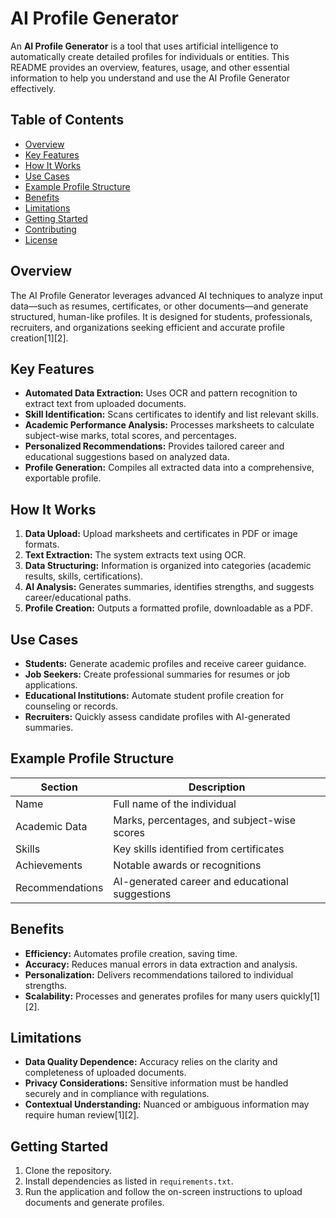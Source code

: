 # AI Profile Generator

An **AI Profile Generator** is a tool that uses artificial intelligence to automatically create detailed profiles for individuals or entities. This README provides an overview, features, usage, and other essential information to help you understand and use the AI Profile Generator effectively.

## Table of Contents

- [Overview](#overview)
- [Key Features](#key-features)
- [How It Works](#how-it-works)
- [Use Cases](#use-cases)
- [Example Profile Structure](#example-profile-structure)
- [Benefits](#benefits)
- [Limitations](#limitations)
- [Getting Started](#getting-started)
- [Contributing](#contributing)
- [License](#license)

## Overview

The AI Profile Generator leverages advanced AI techniques to analyze input data—such as resumes, certificates, or other documents—and generate structured, human-like profiles. It is designed for students, professionals, recruiters, and organizations seeking efficient and accurate profile creation[1][2].

## Key Features

- **Automated Data Extraction:** Uses OCR and pattern recognition to extract text from uploaded documents.
- **Skill Identification:** Scans certificates to identify and list relevant skills.
- **Academic Performance Analysis:** Processes marksheets to calculate subject-wise marks, total scores, and percentages.
- **Personalized Recommendations:** Provides tailored career and educational suggestions based on analyzed data.
- **Profile Generation:** Compiles all extracted data into a comprehensive, exportable profile.

## How It Works

1. **Data Upload:** Upload marksheets and certificates in PDF or image formats.
2. **Text Extraction:** The system extracts text using OCR.
3. **Data Structuring:** Information is organized into categories (academic results, skills, certifications).
4. **AI Analysis:** Generates summaries, identifies strengths, and suggests career/educational paths.
5. **Profile Creation:** Outputs a formatted profile, downloadable as a PDF.

## Use Cases

- **Students:** Generate academic profiles and receive career guidance.
- **Job Seekers:** Create professional summaries for resumes or job applications.
- **Educational Institutions:** Automate student profile creation for counseling or records.
- **Recruiters:** Quickly assess candidate profiles with AI-generated summaries.

## Example Profile Structure

| Section         | Description                                      |
|-----------------|--------------------------------------------------|
| Name            | Full name of the individual                      |
| Academic Data   | Marks, percentages, and subject-wise scores      |
| Skills          | Key skills identified from certificates          |
| Achievements    | Notable awards or recognitions                   |
| Recommendations | AI-generated career and educational suggestions  |

## Benefits

- **Efficiency:** Automates profile creation, saving time.
- **Accuracy:** Reduces manual errors in data extraction and analysis.
- **Personalization:** Delivers recommendations tailored to individual strengths.
- **Scalability:** Processes and generates profiles for many users quickly[1][2].

## Limitations

- **Data Quality Dependence:** Accuracy relies on the clarity and completeness of uploaded documents.
- **Privacy Considerations:** Sensitive information must be handled securely and in compliance with regulations.
- **Contextual Understanding:** Nuanced or ambiguous information may require human review[1][2].

## Getting Started

1. Clone the repository.
2. Install dependencies as listed in `requirements.txt`.
3. Run the application and follow the on-screen instructions to upload documents and generate profiles.



